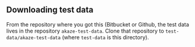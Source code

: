 Downloading test data
---------------------
From the repository where you got this (Bitbucket or Github, the test 
data lives in the repository `akaze-test-data`. Clone that repository
to `test-data/akaze-test-data` (where `test-data` is this directory).